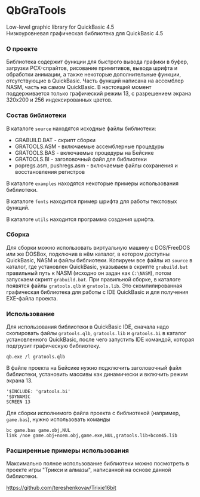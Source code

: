 # QbGraTools

Low-level graphic library for QuickBasic 4.5\
Низкоуровневая графическая библиотека для QuickBasic 4.5

### О проекте

Библиотека содержит функции для быстрого вывода графики в буфер, загрузки
PCX-спрайтов, рисование примитивов, вывода шрифта и обработки анимации,
а также некоторые дополнительные функции, отсутствующие в QuickBasic.
Часть функций написана на ассемблер NASM, часть на самом QuickBasic.
В настоящий момент поддерживается только графический режим 13,
с разрешением экрана 320x200 и 256 индексированных цветов.

### Состав библиотеки

В каталоге `source` находятся исходные файлы библиотеки:

* GRABUILD.BAT - скрипт сборки
* GRATOOLS.ASM - включаемые ассемблерные процедуры
* GRATOOLS.BAS - включаемые процедуры на Бейсике
* GRATOOLS.BI - заголовочный файл для библиотеки
* popregs.asm, pushregs.asm - включаемые файлы сохранения и восстановления регистров

В каталоге `examples` находятся некоторые примеры использования библиотеки.

В каталоге `fonts` находится пример шрифта для работы текстовых функций.

В каталоге `utils` находится программа создания шрифта.

### Сборка

Для сборки можно использовать виртуальную машину с DOS/FreeDOS или же DOSBox, подключив в нём каталог, в котором доступны QuickBasic, NASM и файлы библиотеки.
Копируем все файлы из `source`
в каталог, где установлен QuickBasic, указываем в скрипте `grabuild.bat`
правильный путь к NASM (исходно он задан как `C:\NASM`), потом запускаем скрипт
`grabuild.bat`.
При правильной сборке, в каталоге появятся файлы `gratools.qlb` и `gratools.lib`.
Это скомпилированная графическая библиотека для работы с IDE QuickBasic и для получения EXE-файла проекта.

### Использование

Для использования библиотеки в QuickBasic IDE, сначала надо скопировать
файлы `gratools.qlb`, `gratools.lib` и `gratools.bi` в каталог установленного QuickBasic, после чего запустить
IDE командой, которая подгрузит графическую библиотеку.

```
qb.exe /l gratools.qlb
```

В файле проекта на Бейсике нужно подключить заголовочный файл библиотеки, установить
массивы как динамически и включить режим экрана 13. 

```
'$INCLUDE: 'gratools.bi'
'$DYNAMIC
SCREEN 13

```

Для сборки исполнимого файла проекта с библиотекой (например, `game.bas`),
нужно использовать команды
```
bc game.bas game.obj,NUL
link /noe game.obj+noem.obj,game.exe,NUL,gratools.lib+bcom45.lib
```

### Расширенные примеры использования

Максимально полное использование библиотеки можно посмотреть в проекте игры
"Трикси и алмазы", написанной на основе данной библиотеки.

https://github.com/tereshenkovav/Trixie16bit
